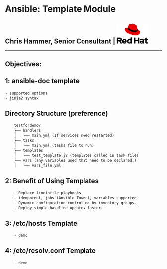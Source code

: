 # Ansible: Template Module
## Chris Hammer, Senior Consultant | <img src="redhat-logo.png" style="width:100px;"/>
---


## Objectives:
##    1: ansible-doc template
    - supported options
    - jinja2 syntax
        
## Directory Structure (preference)
        testfordemo/
        ├── handlers
        │   └── main.yml (If services need restarted)
        ├── tasks
        │   └── main.yml (tasks file to run)
        ├── templates
        │   └── test_template.j2 (templates called in task file)
        └── vars (any variables used that need to be declared.)
        │   └── vars_file.yml


## 2: Benefit of Using Templates
        - Replace lineinfile playbooks
        - idempotent, jobs (Ansible Tower), variables supported
        - Dynamic configuration controlled by inventory groups.
        - Deploy simple baseline updates faster.

## 3: /etc/hosts Template
        - demo

## 4: /etc/resolv.conf Template
        - demo
